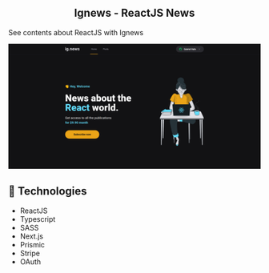 <h2 align="center">
    Ignews - ReactJS News<br>
</h2>

See contents about ReactJS with Ignews

<div align="center">
    <img src="./ignews.png">
</div>


## :rocket: Technologies

- ReactJS
- Typescript
- SASS
- Next.js
- Prismic
- Stripe
- OAuth